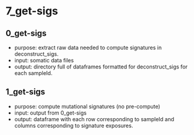 # 7_get-sigs

## 0_get-sigs
* purpose: extract raw data needed to compute signatures in deconstruct_sigs.
* input: somatic data files
* output: directory full of dataframes formatted for deconstruct_sigs for each sampleId.

## 1_get-sigs
* purpose: compute mutational signatures (no pre-compute)
* input: output from 0_get-sigs
* output: dataframe with each row corresponding to sampleId and columns corresponding to signature exposures.
